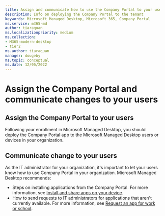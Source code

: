 ```yaml
---
title: Assign and communicate how to use the Company Portal to your users
description: Info on deploying the Company Portal to the tenant
keywords: Microsoft Managed Desktop, Microsoft 365, Company Portal
ms.service: m365-md
author: tiaraquan
ms.localizationpriority: medium
ms.collection: 
- M365-modern-desktop
- tier2
ms.author: tiaraquan
manager: dougeby
ms.topic: conceptual
ms.date: 12/06/2022
---
```


# Assign the Company Portal and communicate changes to your users

## Assign the Company Portal to your users

Following your enrollment in Microsoft Managed Desktop, you should deploy the Company Portal app to the Microsoft Managed Desktop users or devices in your organization.

## Communicate change to your users

As the IT administrator for your organization, it's important to let your users know how to use Company Portal in your organization. Microsoft Managed Desktop recommends:

- Steps on installing applications from the Company Portal. For more information, see [Install and share apps on your device](/intune-user-help/install-apps-cpapp-windows).
- How to send requests to IT administrators for applications that aren't currently available. For more information, see [Request an app for work or school](/intune-user-help/install-apps-cpapp-windows#request-an-app-for-work-or-school).
